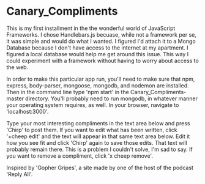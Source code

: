 # Canary_Compliments

This is my first installment in the the wonderful world of JavaScript Frameworks. I chose Handlebars.js becuase, while not a framework per se, it was simple and would do what I wanted. I figured I'd attach it to a Mongo Database because I don't have access to the internet at my apartment. I figured a local database would help me get around this issue. This way I could experiment with a framework without having to worry about access to the web.

In order to make this particular app run, you'll need to make sure that npm, express, body-parser, mongoose, mongodb, and nodemon are installed. Then in the command line type 'npm start' in the Canary_Compliments-master directory. You'll probably need to run mongodb, in whatever manner your operating system requires, as well. In your browser, navigate to 'localhost:3000'.

Type your most interesting compliments in the text area below and press 'Chirp' to post them. If you want to edit what has been written, click '+cheep edit' and the text will appear in that same text area below. Edit it how you see fit and click 'Chirp' again to save those edits. That text will probably remain there. This is a problem I couldn't solve, I'm sad to say. If you want to remove a compliment, click 'x cheep remove'. 

Inspired by 'Gopher Gripes', a site made by one of the host of the podcast 'Reply All'.
